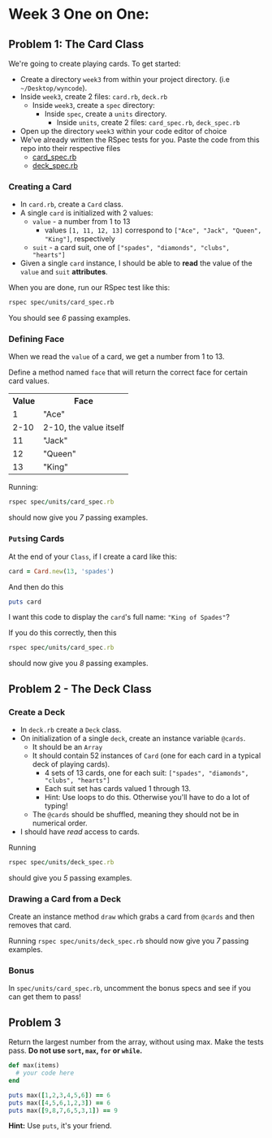 # Week 3 One on One:

## Problem 1: The Card Class
We're going to create playing cards. To get started:
- Create a directory `week3` from within your project directory. (i.e `~/Desktop/wyncode`).
- Inside `week3`, create 2 files: `card.rb`, `deck.rb`
  - Inside `week3`, create a `spec` directory:
    - Inside `spec`, create a `units` directory.
      - Inside `units`, create 2 files: `card_spec.rb`, `deck_spec.rb`
- Open up the directory `week3` within your code editor of choice
- We've already written the RSpec tests for you. Paste the code from this repo into their respective files
  - [card_spec.rb](./spec/units/card_spec.rb)
  - [deck_spec.rb](./spec/units/deck_spec.rb)

### Creating a Card
* In `card.rb`, create a `Card` class. 
* A single `card` is initialized with 2 values:
  * `value` - a number from 1 to 13
    * values `[1, 11, 12, 13]` correspond to `["Ace", "Jack", "Queen", "King"]`, respectively
  * `suit` - a card suit, one of `["spades", "diamonds", "clubs", "hearts"]`
* Given a single `card` instance, I should be able to **read** the value of the `value` and `suit` **attributes**.

When you are done, run our RSpec test like this:
```sh
rspec spec/units/card_spec.rb
```
You should see *6* passing examples.

### Defining Face
When we read the `value` of a card, we get a number from 1 to 13.

Define a method named `face` that will return the correct face for certain card values.
<table>
  <tr><th>Value<th>Face</th></tr>
  <tr><td>1<td>"Ace"</td></tr>
  <tr><td>2-10<td>2-10, the value itself</td></tr>
  <tr><td>11<td>"Jack"</td></tr>
  <tr><td>12<td>"Queen"</td></tr>
  <tr><td>13<td>"King"</td></tr>
</table>


Running: 
```rb
rspec spec/units/card_spec.rb
```
should now give you *7* passing examples.

### `Puts`ing Cards
At the end of your `Class`, if I create a card like this:
```rb
card = Card.new(13, 'spades')
```
And then do this
```rb
puts card
```
I want this code to display the `card`'s full name: `"King of Spades"`?

If you do this correctly, then this 
```rb
rspec spec/units/card_spec.rb
```
should now give you *8* passing examples.

## Problem 2 - The Deck Class

### Create a Deck
* In `deck.rb` create a `Deck` class. 
* On initialization of a single `deck`, create an instance variable `@cards`.
  * It should be an `Array`
  * It should contain 52 instances of `Card` (one for each card in a typical deck of playing cards).
    * 4 sets of 13 cards, one for each suit: `["spades", "diamonds", "clubs", "hearts"]`
    * Each suit set has cards valued 1 through 13.
    * Hint: Use loops to do this. Otherwise you'll have to do a lot of typing!
  * The `@cards` should be shuffled, meaning they should not be in numerical order. 
* I should have _read_ access to cards. 

Running 
```rb
rspec spec/units/deck_spec.rb
```
should give you *5* passing examples.

### Drawing a Card from a Deck
Create an instance method `draw` which grabs a card from `@cards` and then removes that card.

Running `rspec spec/units/deck_spec.rb` should now give you *7* passing examples.

### Bonus

In `spec/units/card_spec.rb`, uncomment the bonus specs and see if you can get them to pass!

## Problem 3

Return the largest number from the array, without using max. Make the tests pass. __Do not use `sort`, `max`, `for` or `while`.__

```ruby
def max(items)
  # your code here
end

puts max([1,2,3,4,5,6]) == 6
puts max([4,5,6,1,2,3]) == 6
puts max([9,8,7,6,5,3,1]) == 9
```

__Hint:__ Use `puts`, it's your friend.
